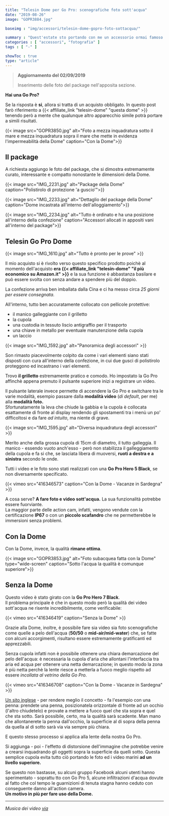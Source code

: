```yaml
---
title: "Telesin Dome per Go Pro: scenografiche foto sott'acqua"
date: "2019-08-26"
image: "GOPR3884.jpg"

baseimg : "img/accessori/telesin-dome-gopro-foto-sottacqua/"

summary : "Quest'estate sto portando con me un accessorio ormai famoso ed interessante, il Telesin Dome per Go Pro. Vediamo come si è comportata!"
categories : [ "accessori", "fotografia" ]
tags : [ "-" ]

showToc : true
type: "article"
---
```


> **Aggiornamento del 02/09/2019**
>
> Inserimento delle foto del package nell'apposita sezione.

**Hai una Go Pro?**

Se la risposta è **si**, allora si tratta di un acquisto obbligato. In questo post farò riferimento a {{< affiliate_link "telesin-dome" "questa dome" >}} tenendo però a mente che qualunque altro apparecchio simile potrà portare a simili risultati.

{{< image src="GOPR3850.jpg" alt="Foto a mezza inquadratura sotto il mare e mezza inquadratura sopra il mare che mette in evidenza l'impermeabilità della Dome" caption="Con la Dome">}}

## Il package

A richiesta aggiungo le foto del package, che si dimostra estremamente curato, interessante e compatto nonostante le dimensioni della Dome.

{{< image src="IMG_2231.jpg" alt="Package della Dome" caption="Polistirolo di protezione 'a guscio'">}}

{{< image src="IMG_2233.jpg" alt="Dettaglio del package della Dome" caption="Dome incastrata all'interno dell'alloggiamento">}}

{{< image src="IMG_2234.jpg" alt="Tutto è ordinato e ha una posizione all'interno della confezione" caption="Accessori allocati in appositi vani all'interno del package">}}

## Telesin Go Pro Dome

{{< image src="IMG_1610.jpg" alt="Tutto è pronto per le prove" >}}

Il mio acquisto si è rivolto verso questo specifico prodotto poichè al momento dell'acquisto **era {{< affiliate_link "telesin-dome" "il più economico su Amazon.it" >}}** e la sua funzione è abbastanza basilare e può essere svolta con senza andare a spendere più del doppio.

La confezione arriva ben imballata dalla Cina e ci ha messo circa _25 giorni per essere consegnata._

All'interno, tutto ben accuratamente collocato con pellicole protettive:

- il manico galleggiante con il grilletto
- la cupola
- una custodia in tessuto liscio antigraffio per il trasporto
- una chiave in metallo per eventuale manutenzione della cupola
- un laccio

{{< image src="IMG_1592.jpg" alt="Panoramica degli accessori" >}}

Son rimasto piacevolmente colpito da come i vari elementi siano stati disposti con cura all'interno della confezione, in cui due gusci di polistirolo proteggono ed incastrano i vari elementi.

Trovo **il grilletto** estremamente pratico e comodo. Ho impostato la Go Pro affinchè appena premuto il pulsante superiore inizi a registrare un video.

Il pulsante laterale invece permette di accendere la Go Pro e switchare tra le varie modalità, esempio passare dalla **modalità video** (_di default_, per me) alla **modalità foto.**  
Sfortunatamente la leva che chiude la gabbia e la cupola è collocata esattamente di fronte al display rendendo gli spostamenti tra i menù un po' difficoltosi e da fare _ad intuito_, ma niente di grave.

{{< image src="IMG_1595.jpg" alt="Diversa inquadratura degli accessori" >}}

Merito anche della grossa cupola di 15cm di diametro, il tutto galleggia. Il manico - essendo vuoto anch'esso - però non stabilizza il galleggiamento della cupola e fa si che, se lasciata libera di muoversi, **ruoti a destra e a sinistra** secondo le onde.

Tutti i video e le foto sono stati realizzati con una **Go Pro Hero 5 Black**, se non diversamente specificato.

{{< vimeo src="416346573" caption="Con la Dome - Vacanze in Sardegna" >}}

A cosa serve? **A fare foto e video sott'acqua.** La sua funzionalità potrebbe essere fuorviante.  
La maggior parte delle action cam, infatti, vengono vendute con la certificazione **IP67** o con un **piccolo scafandro** che ne permetterebbe le immersioni senza problemi.

## Con la Dome

Con la Dome, invece, la qualità **rimane ottima**.

{{< image src="GOPR3853.jpg" alt="Foto subacquea fatta con la Dome" type="wide-screen" caption="Sotto l'acqua la qualità è comunque superiore">}}

## Senza la Dome

Questo video è stato girato con la **Go Pro Hero 7 Black**.  
Il problema principale è che in questo modo però la qualità dei video sott'acqua ne risente incredibilmente, come verificabile:

{{< vimeo src="416346419" caption="Senza la Dome" >}}

Grazie alla Dome, inoltre, è possibile fare sia video sia foto scenografiche come quelle a pelo dell'acqua (**50/50** o **mid-air/mid-water**) che, se fatte con alcuni accorgimenti, risultano essere estremamente gratificanti ed apprezzabili.

Senza cupola infatti non è possibile ottenere una chiara demarcazione del pelo dell'acqua: è necessaria la cupola d'aria che allontani l'interfaccia tra aria ed acqua per ottenere una netta demarcazione; in questo modo la zona è più netta perchè la lente riesce a metterla a fuoco meglio rispetto ad essere _incollata al vetrino della Go Pro._

{{< vimeo src="416346708" caption="Con la Dome - Vacanze in Sardegna" >}}

[Un sito inglese](https://www.spotmydive.com/en/news/gopro-dome-housing-for-split-underwater-photography) - per rendere meglio il concetto - fa l'esempio con una penna: prendete una penna, posizionatela orizzontale di fronte ad un occhio (l'altro chiudetelo) e provate a mettere a fuoco quel che sta sopra e quel che sta sotto. Sarà possibile, certo, ma la qualità sarà scadente. Man mano che allontanerete la penna dall'occhio, la superficie al di sopra della penna da quella al di sotto sarà via via sempre più chiara.

E questo stesso processo si applica alla lente della nostra Go Pro.

Si aggiunga - poi - l'effetto di distorsione dell'immagine che potrebbe venire a crearsi inquadrando gli oggetti sopra la superficie da quelli sotto. Questa semplice cupola evita tutto ciò portando le foto ed i video marini **ad un livello superiore.**

Se questo non bastasse, su alcuni gruppo Facebook alcuni utenti hanno sperimentato - soprattu tto con Go Pro 5, alcune infiltrazioni d'acqua dovute al fatto che col tempo le guarnizioni di tenuta stagna hanno ceduto con conseguente danno all'action camera.  
**Un motivo in più per fare uso della Dome.**

* * *

_Musica dei video [via](https://soundcloud.com/ikson)_
